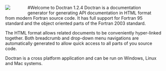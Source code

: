 #Welcome to Doctran 1.2.4
<image align="left" style="margin: 0 4em 1.0em 0" src="images/logo.png"/> Doctran is a documentation generator for generating API documentation in HTML format from modern Fortran source code. It has full support for Fortran 95 standard and the object oriented parts of the Fortran 2003 standard.

The HTML format allows related documents to be conveniently hyper-linked together. Both breadcrumb and drop-down menu navigations are automatically generated to allow quick access to all parts of you source code.

Doctran is a cross platform application and can be run on Windows, Linux and Mac systems.